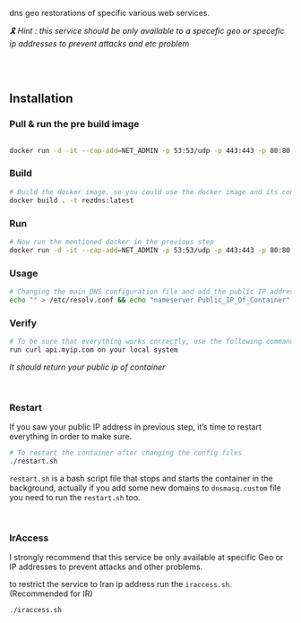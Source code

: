 dns geo restorations of specific various web services.

*🎗️ Hint : this service should be only available to a specefic geo or specefic ip addresses to prevent attacks and etc problem*

<br>
<br>

## Installation 

### Pull & run the pre build image
```bash

docker run -d -it --cap-add=NET_ADMIN -p 53:53/udp -p 443:443 -p 80:80 --restart always -e IP=PublicIpOfContainer rezdns:latest
```

### Build
```bash
# Build the docker image, so you could use the docker image and its context in the future easily
docker build . -t rezdns:latest
```

### Run
```bash
# Now run the mentioned docker in the previous step
docker run -d -it --cap-add=NET_ADMIN -p 53:53/udp -p 443:443 -p 80:80 --restart always -e IP=PublicIpOfContainer rezdns:latest
```

### Usage
```bash
# Changing the main DNS configuration file and add the public IP address of the container to the `resolve.conf` file.
echo "" > /etc/resolv.conf && echo "nameserver Public_IP_Of_Container" >> /etc/resolv.conf
```

### Verify 
```bash
# To be sure that everything works correctly, use the following command on your local system.
run curl api.myip.com on your local system
```
*It should return your public ip of container*

<br>

### Restart
If you saw your public IP address in previous step, it’s time to restart everything in order to make sure.
```bash
# To restart the container after changing the config files
./restart.sh
```
`restart.sh` is a bash script file that stops and starts the container in the background, actually if you add some new domains to `dnsmasq.custom` file you need to run the `restart.sh` too.

<br>

### IrAccess 
 I strongly recommend that this service be only available at specific Geo or IP addresses to prevent attacks and other problems.
 
to restrict the service to Iran ip address run the `iraccess.sh`. (Recommended for IR)

```bash
./iraccess.sh
```

<br>
